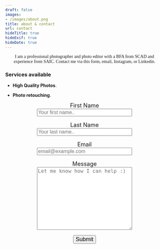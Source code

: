 ```yaml
---
draft: false
images:
- /images/about.png
title: about & contact
url: contact
hideTitle: true
hideExif: true
hideDate: true
---
```


<div align="center" style="font-family: Georgia;">
    <p>
        I am a professional photographer and photo editor with a BFA from SCAD and experience from SAIC. Contact me via this form, email, Instagram, or Linkedin.
    </p>
</div>

### Services available

- **High Quality Photos**.

- **Photo retouching**.


<div align="center">
    <form method="post" name="Contact"  netlify style="width: 60%;">
        <label for="fname" style="font-size: 18px;">First Name</label><br>
        <input type="text" id="fname" name="firstname" placeholder="Your first name.." style="font-size: 16px; width: 100%;">
        <br>
        <br>
        <label for="lname" style="font-size: 18px;">Last Name</label>
        <br>
        <input type="text" id="lname" name="lastname" placeholder="Your last name.." style="font-size: 16px; width: 100%;">
        <br>
        <br>
        <label for="email" style="font-size: 18px;">Email</label>
        <br>
        <input type="text" id="email" name="email" placeholder="email@example.com" style="font-size: 16px; width: 100%;">
        <br>
        <br>
        <label for="message" style="font-size: 18px;">Message</label>
        <br>
        <textarea id="message" name="message" placeholder="Let me know how I can help :)" style="font-size: 16px; height: 200px; width: 100%;"></textarea>
        <br>
        <br>
        <input type="submit" value="Submit" style="font-size: 18px;">
    </form>


